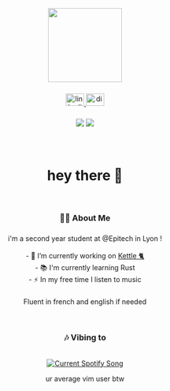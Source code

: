 <div align="center">
  <img height="150" src="https://media.giphy.com/media/ZE6Aa9S2ViLVhqNqL2/giphy.gif"  />
</div>

###

<div align="center">
  <a href="https://www.linkedin.com/in/mathis-rapaccioli-92b7a7264/" target="_blank">
    <img src="https://raw.githubusercontent.com/maurodesouza/profile-readme-generator/master/src/assets/icons/social/linkedin/default.svg" width="37" height="25" alt="linkedin logo"  />
  </a>
  <a href="discordapp.com/users/277366981424840704" target="_blank">
    <img src="https://raw.githubusercontent.com/maurodesouza/profile-readme-generator/master/src/assets/icons/social/discord/default.svg" width="37" height="25" alt="discord logo"  />
  </a>
</div>

###

<div align="center">
  <img src="https://wakatime.com/badge/user/f78d919e-16a0-4812-b9e1-f190eb840c5f.svg"/>
  <img src="https://visitor-badge.laobi.icu/badge?page_id=honeycallme.honeycallme"  />
</div>

###

<br>
<h1 align="center">hey there 🎈</h1>
<br>

###

<h3 align="center">👩‍💻  About Me</h3>

###

<p align="center">i'm a second year student at @Epitech in Lyon !<br><br>- 🔭 I’m currently working on <a href="https://github.com/villeurbanne/kettle">Kettle 🐈</a>
 <br>- 📚 I'm currently learning Rust<br>- ⚡ In my free time I listen to music</p>

###

<p align="center">Fluent in french and english if needed</p>


<br>

<div align="center">
  <h3 align="center">🎶 Vibing to</h3>
  <br>
  <a href="#" algin="center">
    <img src="https://spotify-readme-ten-gray.vercel.app/api?&rainbow=true" alt="Current Spotify Song">
  </a>
  <p align="center">ur average vim user btw</p>
</div>

###
